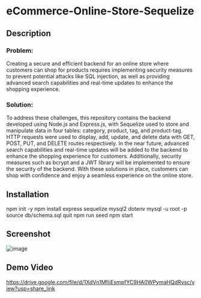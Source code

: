 # eCommerce-Online-Store-Sequelize

## Description

### Problem:
Creating a secure and efficient backend for an online store where customers can shop for products requires implementing security measures to prevent 
potential attacks like SQL injection, as well as providing advanced search capabilities and real-time updates to enhance the shopping experience.

### Solution:
To address these challenges, this repository contains the backend developed using Node.js and Express.js, with Sequelize used to store and manipulate data 
in four tables: category, product, tag, and product-tag. HTTP requests were used to display, add, update, and delete data with GET, POST, PUT, and DELETE 
routes respectively. In the near future, advanced search capabilities and real-time updates will be added to the backend to enhance the shopping experience 
for customers. Additionally, security measures such as bcrypt and a JWT library will be implemented to ensure the security of the backend. With these 
solutions in place, customers can shop with confidence and enjoy a seamless experience on the online store.

## Installation 

npm init -y
npm install express sequelize mysql2 dotenv
mysql -u root -p
source db/schema.sql
quit
npm run seed 
npm start

## Screenshot

![image](https://user-images.githubusercontent.com/112663656/216521080-b8715e4d-ff57-4dc3-bf47-58db92542cfd.png)


## Demo Video

https://drive.google.com/file/d/1XdVn1MfiiEsmpfYC9HA0WPymaHQdRvsc/view?usp=share_link 
